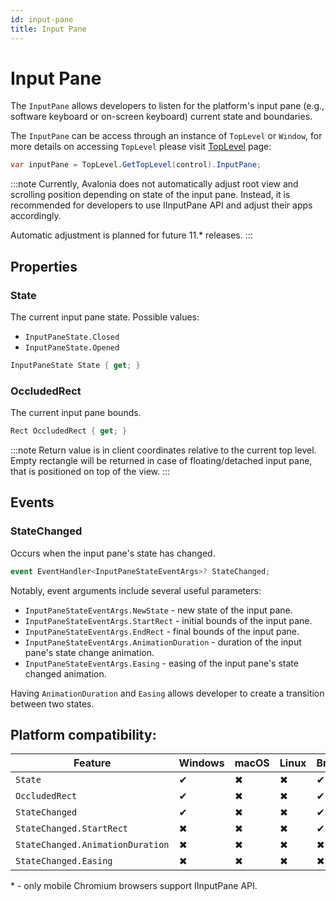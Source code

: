 ```yaml
---
id: input-pane
title: Input Pane
---
```


# Input Pane <MinVersion version="11.1" />

The `InputPane` allows developers to listen for the platform's input pane (e.g., software keyboard or on-screen keyboard) current state and boundaries.

The `InputPane` can be access through an instance of `TopLevel` or `Window`, for more details on accessing `TopLevel` please visit [TopLevel](../toplevel) page:
```cs
var inputPane = TopLevel.GetTopLevel(control).InputPane;
```

:::note
Currently, Avalonia does not automatically adjust root view and scrolling position depending on state of the input pane. Instead, it is recommended for developers to use IInputPane API and adjust their apps accordingly.

Automatic adjustment is planned for future 11.* releases.
:::

## Properties 

### State
The current input pane state.
Possible values:
- `InputPaneState.Closed`
- `InputPaneState.Opened`

```cs
InputPaneState State { get; }
```

### OccludedRect
The current input pane bounds.

```cs
Rect OccludedRect { get; }
```

:::note
Return value is in client coordinates relative to the current top level.
Empty rectangle will be returned in case of floating/detached input pane, that is positioned on top of the view.
:::

## Events

### StateChanged
Occurs when the input pane's state has changed.

```cs
event EventHandler<InputPaneStateEventArgs>? StateChanged;
```

Notably, event arguments include several useful parameters:
- `InputPaneStateEventArgs.NewState` - new state of the input pane.
- `InputPaneStateEventArgs.StartRect` - initial bounds of the input pane.
- `InputPaneStateEventArgs.EndRect` - final bounds of the input pane.
- `InputPaneStateEventArgs.AnimationDuration` - duration of the input pane's state change animation.
- `InputPaneStateEventArgs.Easing` - easing of the input pane's state changed animation.

Having `AnimationDuration` and `Easing` allows developer to create a transition between two states.

## Platform compatibility:

| Feature        | Windows | macOS | Linux | Browser | Android |  iOS | Tizen |
|---------------|-------|-------|-------|-------|-------|-------|-------|
| `State` | ✔ | ✖ | ✖ | ✔* | ✔ | ✔ | ✖ |
| `OccludedRect` | ✔ | ✖ | ✖ | ✔*  | ✔ | ✔ | ✖ |
| `StateChanged` | ✔ | ✖ | ✖ | ✔* | ✔ | ✔ | ✖ |
| `StateChanged.StartRect` | ✖ | ✖ | ✖ | ✔* | ✔ | ✔ | ✖ |
| `StateChanged.AnimationDuration` | ✖ | ✖ | ✖ | ✖ | ✔ | ✔ | ✖ |
| `StateChanged.Easing` | ✖ | ✖ | ✖ | ✖ | ✔ | ✔ | ✖ |

\* - only mobile Chromium browsers support IInputPane API.